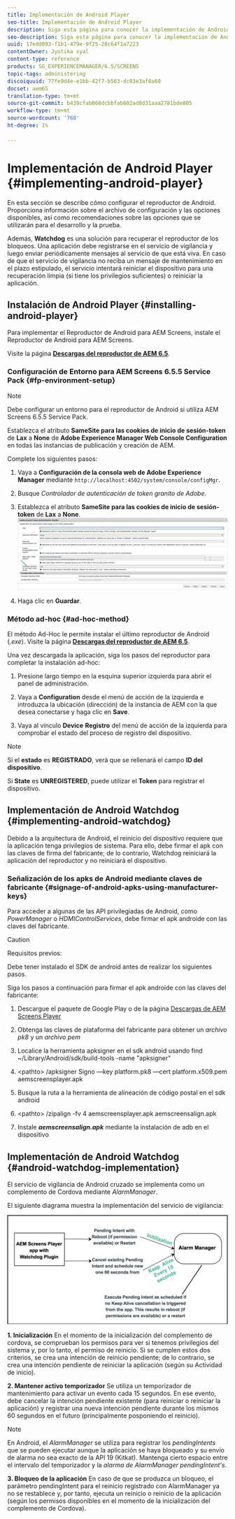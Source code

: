 ```yaml
---
title: Implementación de Android Player
seo-title: Implementación de Android Player
description: Siga esta página para conocer la implementación de Android Watchdog, una solución para recuperar el reproductor de los bloqueos.
seo-description: Siga esta página para conocer la implementación de Android Watchdog, una solución para recuperar el reproductor de los bloqueos.
uuid: 17edd093-f1b1-479e-9f25-28c64f1a7223
contentOwner: Jyotika syal
content-type: reference
products: SG_EXPERIENCEMANAGER/6.5/SCREENS
topic-tags: administering
discoiquuid: 77fe9d4e-e1bb-42f7-b563-dc03e3af8a60
docset: aem65
translation-type: tm+mt
source-git-commit: b439cfab068dcbbfab602ad8d31aaa2781bde805
workflow-type: tm+mt
source-wordcount: '768'
ht-degree: 1%

---
```



# Implementación de Android Player {#implementing-android-player}

En esta sección se describe cómo configurar el reproductor de Android. Proporciona información sobre el archivo de configuración y las opciones disponibles, así como recomendaciones sobre las opciones que se utilizarán para el desarrollo y la prueba.

Además, **Watchdog** es una solución para recuperar el reproductor de los bloqueos. Una aplicación debe registrarse en el servicio de vigilancia y luego enviar periódicamente mensajes al servicio de que está viva. En caso de que el servicio de vigilancia no reciba un mensaje de mantenimiento en el plazo estipulado, el servicio intentará reiniciar el dispositivo para una recuperación limpia (si tiene los privilegios suficientes) o reiniciar la aplicación.

## Instalación de Android Player {#installing-android-player}

Para implementar el Reproductor de Android para AEM Screens, instale el Reproductor de Android para AEM Screens.

Visite la página [**Descargas del reproductor de AEM 6.5**](https://download.macromedia.com/screens/).

### Configuración de Entorno para AEM Screens 6.5.5 Service Pack {#fp-environment-setup}

>[!NOTE]
>Debe configurar un entorno para el reproductor de Android si utiliza AEM Screens 6.5.5 Service Pack.

Establezca el atributo **SameSite para las cookies de inicio de sesión-token** de **Lax** a **None** de **Adobe Experience Manager Web Console Configuration** en todas las instancias de publicación y creación de AEM.

Complete los siguientes pasos:

1. Vaya a **Configuración de la consola web de Adobe Experience Manager** mediante `http://localhost:4502/system/console/configMgr`.

1. Busque *Controlador de autenticación de token granito de Adobe*.

1. Establezca el atributo **SameSite para las cookies de inicio de sesión-token** de **Lax** a **None**.
   ![image](/help/user-guide/assets/granite-updates.png)

1. Haga clic en **Guardar**.


### Método ad-hoc {#ad-hoc-method}

El método Ad-Hoc le permite instalar el último reproductor de Android (*.exe*). Visite la página [**Descargas del reproductor de AEM 6.5**](https://download.macromedia.com/screens/).

Una vez descargada la aplicación, siga los pasos del reproductor para completar la instalación ad-hoc:

1. Presione largo tiempo en la esquina superior izquierda para abrir el panel de administración.
1. Vaya a **Configuration** desde el menú de acción de la izquierda e introduzca la ubicación (dirección) de la instancia de AEM con la que desea conectarse y haga clic en **Save**.

1. Vaya al vínculo **Device** **Registro** del menú de acción de la izquierda para comprobar el estado del proceso de registro del dispositivo.

>[!NOTE]
>
>Si el **estado** es **REGISTRADO**, verá que se rellenará el campo **ID del dispositivo**.
>
>Si **State** es **UNREGISTERED**, puede utilizar el **Token** para registrar el dispositivo.

## Implementación de Android Watchdog {#implementing-android-watchdog}

Debido a la arquitectura de Android, el reinicio del dispositivo requiere que la aplicación tenga privilegios de sistema. Para ello, debe firmar el apk con las claves de firma del fabricante; de lo contrario, Watchdog reiniciará la aplicación del reproductor y no reiniciará el dispositivo.

### Señalización de los apks de Android mediante claves de fabricante {#signage-of-android-apks-using-manufacturer-keys}

Para acceder a algunas de las API privilegiadas de Android, como *PowerManager* o *HDMIControlServices*, debe firmar el apk androide con las claves del fabricante.

>[!CAUTION]
>
>Requisitos previos:
>
>Debe tener instalado el SDK de android antes de realizar los siguientes pasos.

Siga los pasos a continuación para firmar el apk androide con las claves del fabricante:

1. Descargue el paquete de Google Play o de la página [Descargas de AEM Screens Player](https://download.macromedia.com/screens/)
1. Obtenga las claves de plataforma del fabricante para obtener un *archivo pk8* y un *archivo pem*

1. Localice la herramienta apksigner en el sdk android usando find ~/Library/Android/sdk/build-tools -name &quot;apksigner&quot;
1. &lt;pathto> /apksigner Signo —key platform.pk8 —cert platform.x509.pem aemscreensplayer.apk
1. Busque la ruta a la herramienta de alineación de código postal en el sdk android
1. &lt;pathto> /zipalign -fv 4 aemscreensplayer.apk aemscreensalign.apk
1. Instale ***aemscreensalign.apk*** mediante la instalación de adb en el dispositivo

## Implementación de Android Watchdog {#android-watchdog-implementation}

El servicio de vigilancia de Android cruzado se implementa como un complemento de Cordova mediante *AlarmManager*.

El siguiente diagrama muestra la implementación del servicio de vigilancia:

![chlimage_1-31](assets/chlimage_1-31.png)

**1. Inicialización** En el momento de la inicialización del complemento de cordova, se comprueban los permisos para ver si tenemos privilegios del sistema y, por lo tanto, el permiso de reinicio. Si se cumplen estos dos criterios, se crea una intención de reinicio pendiente; de lo contrario, se crea una intención pendiente de reiniciar la aplicación (según su Actividad de inicio).

**2. Mantener activo temporizador** Se utiliza un temporizador de mantenimiento para activar un evento cada 15 segundos. En ese evento, debe cancelar la intención pendiente existente (para reiniciar o reiniciar la aplicación) y registrar una nueva intención pendiente durante los mismos 60 segundos en el futuro (principalmente posponiendo el reinicio).

>[!NOTE]
>
>En Android, el *AlarmManager* se utiliza para registrar los *pendingIntents* que se pueden ejecutar aunque la aplicación se haya bloqueado y su envío de alarma no sea exacto de la API 19 (Kitkat). Mantenga cierto espacio entre el intervalo del temporizador y la *alarma de AlarmManager* *pendingIntent&#39;s*.

**3. Bloqueo de la aplicación** En caso de que se produzca un bloqueo, el parámetro pendingIntent para el reinicio registrado con AlarmManager ya no se restablece y, por tanto, ejecuta un reinicio o reinicio de la aplicación (según los permisos disponibles en el momento de la inicialización del complemento de Cordova).
